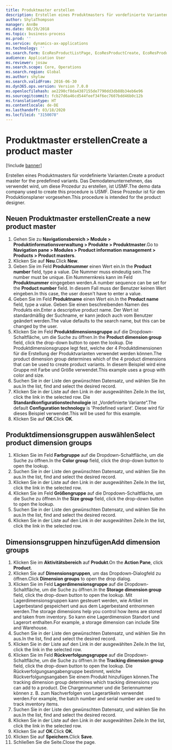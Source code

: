 ```yaml
---
title: Produktmaster erstellen
description: Erstellen eines Produktmasters für vordefinierte Varianten.
author: ShylaThompson
manager: AnnBe
ms.date: 08/29/2018
ms.topic: business-process
ms.prod: ''
ms.service: dynamics-ax-applications
ms.technology: ''
ms.search.form: EcoResProductListPage, EcoResProductCreate, EcoResProductDetails, EcoResProductInventoryDimensionGroups
audience: Application User
ms.reviewer: josaw
ms.search.scope: Core, Operations
ms.search.region: Global
ms.author: shylaw
ms.search.validFrom: 2016-06-30
ms.dyn365.ops.version: Version 7.0.0
ms.openlocfilehash: ae2290cf8da4387155de7790dd3db88b34eb6e96
ms.sourcegitcommit: fcb27d6a46cd544feef34f6ec7607bdd46b0c12b
ms.translationtype: HT
ms.contentlocale: de-DE
ms.lasthandoff: 03/18/2020
ms.locfileid: "3150078"
---
```

# <a name="create-a-product-master"></a><span data-ttu-id="6ff84-103">Produktmaster erstellen</span><span class="sxs-lookup"><span data-stu-id="6ff84-103">Create a product master</span></span>

[!include [banner](../../includes/banner.md)]

<span data-ttu-id="6ff84-104">Erstellen eines Produktmasters für vordefinierte Varianten.</span><span class="sxs-lookup"><span data-stu-id="6ff84-104">Create a product master for the predefined variants.</span></span> <span data-ttu-id="6ff84-105">Das Demodatenunternehmen, das verwendet wird, um diese Prozedur zu erstellen, ist USMF.</span><span class="sxs-lookup"><span data-stu-id="6ff84-105">The demo data company used to create this procedure is USMF.</span></span> <span data-ttu-id="6ff84-106">Diese Prozedur ist für den Produktionsplaner vorgesehen.</span><span class="sxs-lookup"><span data-stu-id="6ff84-106">This procedure is intended for the product designer.</span></span>


## <a name="create-a-new-product-master"></a><span data-ttu-id="6ff84-107">Neuen Produktmaster erstellen</span><span class="sxs-lookup"><span data-stu-id="6ff84-107">Create a new product master</span></span>
1. <span data-ttu-id="6ff84-108">Gehen Sie zu **Navigationsbereich > Module > Produktinformationsverwaltung > Produkte > Produktmaster**.</span><span class="sxs-lookup"><span data-stu-id="6ff84-108">Go to **Navigation pane > Modules > Product information management > Products > Product masters**.</span></span>
2. <span data-ttu-id="6ff84-109">Klicken Sie auf **Neu**.</span><span class="sxs-lookup"><span data-stu-id="6ff84-109">Click **New**.</span></span>
3. <span data-ttu-id="6ff84-110">Geben Sie im Feld **Produktnummer** einen Wert ein.</span><span class="sxs-lookup"><span data-stu-id="6ff84-110">In the **Product number** field, type a value.</span></span> <span data-ttu-id="6ff84-111">Die Nummer muss eindeutig sein.</span><span class="sxs-lookup"><span data-stu-id="6ff84-111">The number must be unique.</span></span> <span data-ttu-id="6ff84-112">Ein Nummernkreis kann im Feld **Produktnummer** eingegeben werden.</span><span class="sxs-lookup"><span data-stu-id="6ff84-112">A number sequence can be set for the **Product number** field.</span></span> <span data-ttu-id="6ff84-113">In diesem Fall muss der Benutzer keinen Wert eingeben.</span><span class="sxs-lookup"><span data-stu-id="6ff84-113">In this case, the user doesn't have to enter a value.</span></span>
4. <span data-ttu-id="6ff84-114">Geben Sie im Feld **Produktname** einen Wert ein.</span><span class="sxs-lookup"><span data-stu-id="6ff84-114">In the **Product name** field, type a value.</span></span> <span data-ttu-id="6ff84-115">Geben Sie einen beschreibenden Namen des Produkts ein.</span><span class="sxs-lookup"><span data-stu-id="6ff84-115">Enter a descriptive product name.</span></span> <span data-ttu-id="6ff84-116">Der Wert ist standardmäßig der Suchname, er kann jedoch auch vom Benutzer geändert werden.</span><span class="sxs-lookup"><span data-stu-id="6ff84-116">The value defaults to the search name, but this can be changed by the user.</span></span>
5. <span data-ttu-id="6ff84-117">Klicken Sie im Feld **Produktdimensionsgruppe** auf die Dropdown-Schaltfläche, um die Suche zu öffnen.</span><span class="sxs-lookup"><span data-stu-id="6ff84-117">In the **Product dimension group** field, click the drop-down button to open the lookup.</span></span> <span data-ttu-id="6ff84-118">Die Produktdimensionsgruppe legt fest, welche der 4 Produktdimensionen für die Erstellung der Produktvarianten verwendet werden können.</span><span class="sxs-lookup"><span data-stu-id="6ff84-118">The product dimension group determines which of the 4 product dimensions that can be used to create product variants.</span></span> <span data-ttu-id="6ff84-119">In diesem Beispiel wird eine Gruppe mit Farbe und Größe verwendet.</span><span class="sxs-lookup"><span data-stu-id="6ff84-119">This example uses a group with color and size.</span></span>
6. <span data-ttu-id="6ff84-120">Suchen Sie in der Liste den gewünschten Datensatz, und wählen Sie ihn aus.</span><span class="sxs-lookup"><span data-stu-id="6ff84-120">In the list, find and select the desired record.</span></span>
7. <span data-ttu-id="6ff84-121">Klicken Sie in der Liste auf den Link in der ausgewählten Zeile.</span><span class="sxs-lookup"><span data-stu-id="6ff84-121">In the list, click the link in the selected row.</span></span> <span data-ttu-id="6ff84-122">Die **Standardkonfigurationstechnologie** ist „Vordefinierte Variante“.</span><span class="sxs-lookup"><span data-stu-id="6ff84-122">The default **Configuration technology** is 'Predefined variant'.</span></span> <span data-ttu-id="6ff84-123">Diese wird für dieses Beispiel verwendet.</span><span class="sxs-lookup"><span data-stu-id="6ff84-123">This will be used for this example.</span></span>
8. <span data-ttu-id="6ff84-124">Klicken Sie auf **OK**.</span><span class="sxs-lookup"><span data-stu-id="6ff84-124">Click **OK**.</span></span>

## <a name="select-product-dimension-groups"></a><span data-ttu-id="6ff84-125">Produktdimensionsgruppen auswählen</span><span class="sxs-lookup"><span data-stu-id="6ff84-125">Select product dimension groups</span></span>
1. <span data-ttu-id="6ff84-126">Klicken Sie im Feld **Farbgruppe** auf die Dropdown-Schaltfläche, um die Suche zu öffnen.</span><span class="sxs-lookup"><span data-stu-id="6ff84-126">In the **Color group** field, click the drop-down button to open the lookup.</span></span>
2. <span data-ttu-id="6ff84-127">Suchen Sie in der Liste den gewünschten Datensatz, und wählen Sie ihn aus.</span><span class="sxs-lookup"><span data-stu-id="6ff84-127">In the list, find and select the desired record.</span></span>
3. <span data-ttu-id="6ff84-128">Klicken Sie in der Liste auf den Link in der ausgewählten Zeile.</span><span class="sxs-lookup"><span data-stu-id="6ff84-128">In the list, click the link in the selected row.</span></span>
4. <span data-ttu-id="6ff84-129">Klicken Sie im Feld **Größengruppe** auf die Dropdown-Schaltfläche, um die Suche zu öffnen.</span><span class="sxs-lookup"><span data-stu-id="6ff84-129">In the **Size group** field, click the drop-down button to open the lookup.</span></span>
5. <span data-ttu-id="6ff84-130">Suchen Sie in der Liste den gewünschten Datensatz, und wählen Sie ihn aus.</span><span class="sxs-lookup"><span data-stu-id="6ff84-130">In the list, find and select the desired record.</span></span>
6. <span data-ttu-id="6ff84-131">Klicken Sie in der Liste auf den Link in der ausgewählten Zeile.</span><span class="sxs-lookup"><span data-stu-id="6ff84-131">In the list, click the link in the selected row.</span></span>

## <a name="add-dimension-groups"></a><span data-ttu-id="6ff84-132">Dimensionsgruppen hinzufügen</span><span class="sxs-lookup"><span data-stu-id="6ff84-132">Add dimension groups</span></span>
1. <span data-ttu-id="6ff84-133">Klicken Sie im **Aktivitätsbereich** auf **Produkt**.</span><span class="sxs-lookup"><span data-stu-id="6ff84-133">On the **Action Pane**, click **Product**.</span></span>
2. <span data-ttu-id="6ff84-134">Klicken Sie auf **Dimensionsgruppen**, um das Dropdown-Dialogfeld zu öffnen.</span><span class="sxs-lookup"><span data-stu-id="6ff84-134">Click **Dimension groups** to open the drop dialog.</span></span>
3. <span data-ttu-id="6ff84-135">Klicken Sie im Feld **Lagerdimensionsgruppe** auf die Dropdown-Schaltfläche, um die Suche zu öffnen.</span><span class="sxs-lookup"><span data-stu-id="6ff84-135">In the **Storage dimension group** field, click the drop-down button to open the lookup.</span></span> <span data-ttu-id="6ff84-136">Mit Lagerdimensionsgruppen kann gesteuert werden, wie Artikel im Lagerbestand gespeichert und aus dem Lagerbestand entnommen werden.</span><span class="sxs-lookup"><span data-stu-id="6ff84-136">The storage dimensions help you control how items are stored and taken from inventory.</span></span> <span data-ttu-id="6ff84-137">So kann eine Lagerdimension Standort und Lagerort enthalten.</span><span class="sxs-lookup"><span data-stu-id="6ff84-137">For example, a storage dimension can include Site and Warehouse.</span></span>
4. <span data-ttu-id="6ff84-138">Suchen Sie in der Liste den gewünschten Datensatz, und wählen Sie ihn aus.</span><span class="sxs-lookup"><span data-stu-id="6ff84-138">In the list, find and select the desired record.</span></span>
5. <span data-ttu-id="6ff84-139">Klicken Sie in der Liste auf den Link in der ausgewählten Zeile.</span><span class="sxs-lookup"><span data-stu-id="6ff84-139">In the list, click the link in the selected row.</span></span>
6. <span data-ttu-id="6ff84-140">Klicken Sie im Feld **Rückverfolgungsgruppe** auf die Dropdown-Schaltfläche, um die Suche zu öffnen.</span><span class="sxs-lookup"><span data-stu-id="6ff84-140">In the **Tracking dimension group** field, click the drop-down button to open the lookup.</span></span> <span data-ttu-id="6ff84-141">Die Rückverfolgungsangabengruppe bestimmt, welche Rückverfolgungsangaben Sie einem Produkt hinzufügen können.</span><span class="sxs-lookup"><span data-stu-id="6ff84-141">The tracking dimension group determines which tracking dimensions you can add to a product.</span></span> <span data-ttu-id="6ff84-142">Die Chargennummer und die Seriennummer können z. B. zum Nachverfolgen von Lagerartikeln verwendet werden.</span><span class="sxs-lookup"><span data-stu-id="6ff84-142">For example, the batch number and serial number are used to track inventory items.</span></span>
7. <span data-ttu-id="6ff84-143">Suchen Sie in der Liste den gewünschten Datensatz, und wählen Sie ihn aus.</span><span class="sxs-lookup"><span data-stu-id="6ff84-143">In the list, find and select the desired record.</span></span>
8. <span data-ttu-id="6ff84-144">Klicken Sie in der Liste auf den Link in der ausgewählten Zeile.</span><span class="sxs-lookup"><span data-stu-id="6ff84-144">In the list, click the link in the selected row.</span></span>
9. <span data-ttu-id="6ff84-145">Klicken Sie auf **OK**.</span><span class="sxs-lookup"><span data-stu-id="6ff84-145">Click **OK**.</span></span>
10. <span data-ttu-id="6ff84-146">Klicken Sie auf **Speichern**.</span><span class="sxs-lookup"><span data-stu-id="6ff84-146">Click **Save**.</span></span>
11. <span data-ttu-id="6ff84-147">Schließen Sie die Seite.</span><span class="sxs-lookup"><span data-stu-id="6ff84-147">Close the page.</span></span>

